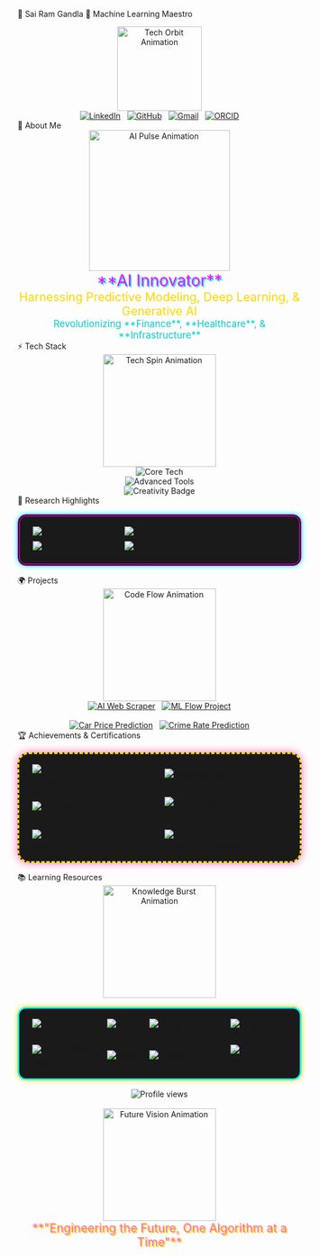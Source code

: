 🌌 Sai Ram Gandla 🌌
Machine Learning Maestro
<div align="center"> <img src="https://media.giphy.com/media/l0ExdMLB4MXp1DzRm/giphy.gif" width="150" alt="Tech Orbit Animation"/> <br> <a href="https://www.linkedin.com/in/sairamgandla"><img src="https://img.shields.io/badge/LinkedIn-0A66C2?style=for-the-badge&logo=linkedin&logoColor=white&labelColor=0A66C2&color=ff00ff&border=2px+solid+cyan" alt="LinkedIn"/></a>   <a href="https://github.com/stu1219"><img src="https://img.shields.io/badge/GitHub-181717?style=for-the-badge&logo=github&logoColor=white&labelColor=181717&color=ffd700&border=2px+solid+yellow" alt="GitHub"/></a>   <a href="mailto:sairamgandla11@gmail.com"><img src="https://img.shields.io/badge/Gmail-EA4335?style=for-the-badge&logo=gmail&logoColor=white&labelColor=EA4335&color=00ffff&border=2px+solid+red" alt="Gmail"/></a>   <a href="https://orcid.org/0009-0005-4455-3111"><img src="https://img.shields.io/badge/ORCID-00cc47?style=for-the-badge&logo=orcid&logoColor=white&labelColor=00cc47&color=ff69b4&border=2px+solid+lime" alt="ORCID"/></a> </div>
🚀 About Me
<div align="center"> <img src="https://media.giphy.com/media/26xBI73gWquCTfK6Y/giphy.gif" width="250" alt="AI Pulse Animation"/> <br> <span style="color: #ff00ff; font-size: 2em; text-shadow: 2px 2px #00ffff;">**AI Innovator**</span><br> <span style="color: #ffd700; font-size: 1.5em;">Harnessing Predictive Modeling, Deep Learning, & Generative AI</span><br> <span style="color: #00ced1; font-size: 1.2em;">Revolutionizing **Finance**, **Healthcare**, & **Infrastructure**</span> </div>
⚡ Tech Stack
<div align="center"> <img src="https://media.giphy.com/media/3o6Zt6KHxJTbXCnSso/giphy.gif" width="200" alt="Tech Spin Animation"/> <br> <img src="https://skillicons.dev/icons?i=python,r,java,cpp,sql,aws,docker,tensorflow,pytorch,kubernetes,gcp,mongodb,git&perline=7&theme=light" alt="Core Tech" /> <br> <img src="https://skillicons.dev/icons?i=numpy,pandas,opencv,hadoop,snowflake,spark,databricks&perline=7&theme=light" alt="Advanced Tools" /> <br> <img src="https://img.shields.io/badge/Fueled_by_Code_&_Creativity-FF4500?style=for-the-badge&logo=sparkles&logoColor=white&labelColor=000000&color=FF4500&border=2px+solid+gold" alt="Creativity Badge"/> </div>
🔬 Research Highlights
<div align="center"> <table style="border: 4px double #ff00ff; background: #1a1a1a; padding: 15px; border-radius: 15px; box-shadow: 0 0 10px #00ffff;"> <tr> <td><a href="https://ieeexplore.ieee.org/search/searchresult.jsp?newsearch=true&queryText=Artificial%20Intelligence%20and%20Natural%20Language%20Processing%20for%20Quality%20Control%20and%20Management"><img src="https://img.shields.io/badge/IEEE_CIVEMSA_2024-00629B?style=for-the-badge&logo=ieee&labelColor=00629B&color=ff69b4&border=2px+solid+cyan" alt="IEEE CIVEMSA"/></a></td> <td><a href="https://ieeexplore.ieee.org/search/searchresult.jsp?newsearch=true&queryText=Enabling%20Digital%20Twin%20Using%20MEMS%20and%20Sensor%20Technology%20with%20Historic%20Data"><img src="https://img.shields.io/badge/IEEE_EEI_2024-00629B?style=for-the-badge&logo=ieee&labelColor=00629B&color=00ffff&border=2px+solid+lime" alt="IEEE EEI"/></a></td> </tr> <tr> <td><a href="https://www.mdpi.com/journal/applsci"><img src="https://img.shields.io/badge/Applied_Sciences-43853D?style=for-the-badge&logo=researchgate&labelColor=43853D&color=ffd700&border=2px+solid+yellow" alt="Applied Sciences"/></a></td> <td><a href="https://ieeexplore.ieee.org/search/searchresult.jsp?newsearch=true&queryText=Improving%20Prediction%20Accuracy%20of%20Bridge%20Element%20Deterioration%20for%20Decision%20Support"><img src="https://img.shields.io/badge/IEEE_PRAI_2024-00629B?style=for-the-badge&logo=ieee&labelColor=00629B&color=ff4500&border=2px+solid+red" alt="IEEE PRAI"/></a></td> </tr> </table> </div>
🌍 Projects
<div align="center"> <img src="https://media.giphy.com/media/xT9IgzoKnw9NqL6zK0/giphy.gif" width="200" alt="Code Flow Animation"/> <br> <a href="https://github.com/stu1219/AI-Web-Scraper-with-LLM-Parsing"><img src="https://github-readme-stats.vercel.app/api/pin/?username=stu1219&repo=AI-Web-Scraper-with-LLM-Parsing&theme=neon&bg_color=000000&title_color=ff00ff&text_color=00ffff&icon_color=ffd700&hide_border=true&border=2px+solid+cyan" alt="AI Web Scraper"/></a>   <a href="https://github.com/stu1219/End-to-end-machine-learning-Project-with-ML-flow"><img src="https://github-readme-stats.vercel.app/api/pin/?username=stu1219&repo=End-to-end-machine-learning-Project-with-ML-flow&theme=neon&bg_color=000000&title_color=ff00ff&text_color=00ffff&icon_color=ffd700&hide_border=true&border=2px+solid+lime" alt="ML Flow Project"/></a> <br><br> <a href="https://github.com/stu1219/Car-Price-Prediction-Using-Machine-Learning"><img src="https://github-readme-stats.vercel.app/api/pin/?username=stu1219&repo=Car-Price-Prediction-Using-Machine-Learning&theme=neon&bg_color=000000&title_color=ff00ff&text_color=00ffff&icon_color=ffd700&hide_border=true&border=2px+solid+yellow" alt="Car Price Prediction"/></a>   <a href="https://github.com/stu1219/Crime_Rate_Prediction_using_Facebook_Prophet"><img src="https://github-readme-stats.vercel.app/api/pin/?username=stu1219&repo=Crime_Rate_Prediction_using_Facebook_Prophet&theme=neon&bg_color=000000&title_color=ff00ff&text_color=00ffff&icon_color=ffd700&hide_border=true&border=2px+solid+red" alt="Crime Rate Prediction"/></a> </div>
🏆 Achievements & Certifications
<div align="center"> <table style="border: 3px dashed #ffd700; background: #1a1a1a; padding: 15px; border-radius: 20px; box-shadow: 0 0 15px #ff69b4;"> <tr> <td><img src="https://img.shields.io/badge/AI_Data_Specialist-4285F4?style=for-the-badge&logo=google-scholar&logoColor=white&labelColor=4285F4&color=ff00ff&border=2px+solid+cyan" alt="Advisory Board"/><br><small>Waukesha County Technical College</small></td> <td><img src="https://img.shields.io/badge/Outstanding_Researcher-43853D?style=for-the-badge&logo=researchgate&logoColor=white&labelColor=43853D&color=00ffff&border=2px+solid+lime" alt="Research Award"/><br><small>Illinois State University</small></td> </tr> <tr> <td><img src="https://img.shields.io/badge/Human_Subjects_Research-00A98F?style=for-the-badge&logo=coursera&labelColor=00A98F&color=ffd700&border=2px+solid+yellow" alt="CITI Program"/><br><small>CITI Program</small></td> <td><img src="https://img.shields.io/badge/Smart_India_Hackathon-FF6F00?style=for-the-badge&logo=hackerrank&logoColor=white&labelColor=FF6F00&color=ff69b4&border=2px+solid+red" alt="Hackathon"/><br><small>Finalist: Credit Card Fraud Detection</small></td> </tr> <tr> <td><img src="https://img.shields.io/badge/Business_Admin_Specialist-0056D2?style=for-the-badge&logo=salesforce&labelColor=0056D2&color=00ced1&border=2px+solid+cyan" alt="Salesforce"/><br><small>Salesforce</small></td> <td><img src="https://img.shields.io/badge/MS_Computer_Science-CC0000?style=for-the-badge&logo=education&labelColor=CC0000&color=ff4500&border=2px+solid+red" alt="Education"/><br><small>Illinois State University (2024)</small></td> </tr> </table> </div>
📚 Learning Resources
<div align="center"> <img src="https://media.giphy.com/media/26xBEmZQpvqKOhqM8/giphy.gif" width="200" alt="Knowledge Burst Animation"/> <br> <table style="border: 3px solid #00ffff; background: #1a1a1a; padding: 15px; border-radius: 15px; box-shadow: 0 0 10px #ffd700;"> <tr> <td><a href="https://www.youtube.com/playlist?list=PLoROMvodv4rMiGQp3WXShtMGgzqpfVfbU"><img src="https://img.shields.io/badge/CS229_Machine_Learning-8C1515?style=for-the-badge&logo=stanford&labelColor=8C1515&color=ff00ff&border=2px+solid+cyan" alt="Stanford CS229"/></a></td> <td><a href="https://www.fast.ai/"><img src="https://img.shields.io/badge/Fast.ai_Deep_Learning-00A4EF?style=for-the-badge&labelColor=00A4EF&color=ffd700&border=2px+solid+yellow" alt="Fast.ai"/></a></td> <td><a href="https://www.deeplearningbook.org/"><img src="https://img.shields.io/badge/Deep_Learning_Book-FF6F00?style=for-the-badge&logo=tensorflow&labelColor=FF6F00&color=00ffff&border=2px+solid+lime" alt="Deep Learning Book"/></a></td> <td><a href="https://huggingface.co/"><img src="https://img.shields.io/badge/Hugging_Face-FFD21E?style=for-the-badge&logo=huggingface&labelColor=FFD21E&color=ff69b4&border=2px+solid+red" alt="Hugging Face"/></a></td> </tr> <tr> <td><a href="https://paperswithcode.com/"><img src="https://img.shields.io/badge/Papers_With_Code-21CBCE?style=for-the-badge&logo=github&labelColor=21CBCE&color=ff4500&border=2px+solid+cyan" alt="Papers With Code"/></a></td> <td><a href="https://distill.pub/"><img src="https://img.shields.io/badge/Distill_Research-FF6B6B?style=for-the-badge&labelColor=FF6B6B&color=00ced1&border=2px+solid+lime" alt="Distill"/></a></td> <td><a href="https://www.kaggle.com/"><img src="https://img.shields.io/badge/Kaggle-20BEFF?style=for-the-badge&logo=kaggle&labelColor=20BEFF&color=ffd700&border=2px+solid+yellow" alt="Kaggle"/></a></td> <td><a href="https://www.coursera.org/specializations/deep-learning"><img src="https://img.shields.io/badge/Coursera_DL-0056D2?style=for-the-badge&logo=coursera&labelColor=0056D2&color=ff00ff&border=2px+solid+red" alt="Coursera DL"/></a></td> </tr> </table> </div>
<div align="center"> <img src="https://komarev.com/ghpvc/?username=stu1219&color=ff00ff&style=for-the-badge&label=Profile+Views&border=2px+solid+cyan" alt="Profile views"/> <br><br> <img src="https://media.giphy.com/media/3o7TKzM4fLGmW9Cg8w/giphy.gif" width="200" alt="Future Vision Animation"/> <br> <span style="color: #ff69b4; font-size: 1.5em; text-shadow: 2px 2px #ffd700;">**"Engineering the Future, One Algorithm at a Time"**</span> </div>

